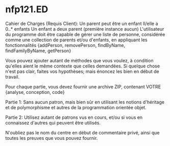 # nfp121.ED
Cahier de Charges (Requis Client):
Un parent peut être un enfant
Il/elle a 0..* enfants
Un enfant a deux parent (première instance aucun)
L'utilisateur du programme doit être capable de gérer une liste de personne, considérée comme une collection de parents et/ou d'enfants, en appliquant les fonctionnalités {addPerson, removePerson, findByName, findFamilyByName, getPerson}

Vous pouvez ajouter autant de méthodes que vous voulez, à condition qu'elles aient le même contexte que celles demandées.
Si quelque chose n'est pas clair, faites vos hypothèses; mais énoncez les bien en début de travail.

Pour chaque partie, vous devez fournir une archive ZIP, contenant VOTRE {analyse, conception, code}

Partie 1:
Sans aucun patron, mais bien sûr en utilisant les notions d'héritage et de polymorphisme et autres de la programmation orientée objet.

Partie 2:
Utilisez autant de patrons vus en cours, et/ou si vous en connaissez d'autres qui peuvent être utilisés.

N'oubliez pas le nom du centre en début de commentaire privé, ainsi que toutes les preuves que vous pouvez fournir.
